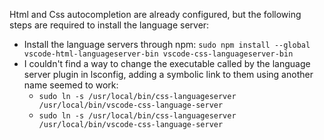 Html and Css autocompletion are already configured, but the following steps are required to install the language server:

- Install the language servers through npm: `sudo npm install --global vscode-html-languageserver-bin vscode-css-languageserver-bin`
- I couldn't find a way to change the executable called by the language server plugin in lsconfig, adding a symbolic link to them using another name seemed to work:
  - `sudo ln -s /usr/local/bin/css-languageserver /usr/local/bin/vscode-css-language-server`
  - `sudo ln -s /usr/local/bin/css-languageserver /usr/local/bin/vscode-css-language-server`
